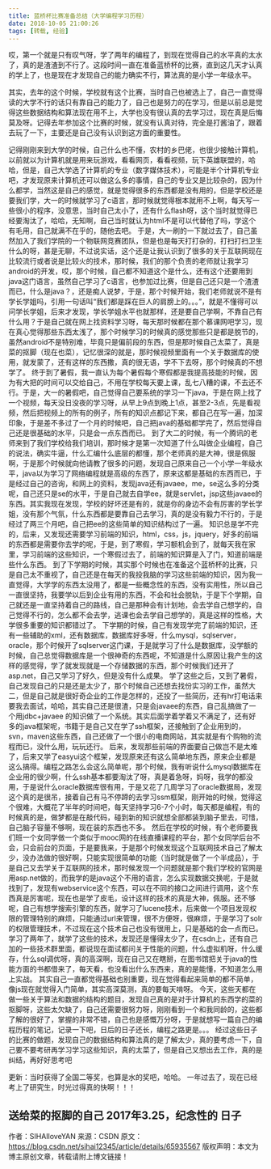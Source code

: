 ```yaml
---
title: 蓝桥杯比赛准备总结（大学编程学习历程）
date: 2018-10-05 21:00:26
tags: [转载, 经验]
---
```


哎，第一个就是只有叹气呀，学了两年的编程了，到现在觉得自己的水平真的太水了，真的是渣渣到不行了。这段时间一直在准备蓝桥杯的比赛，直到这几天才认真的学上了，也是现在才发现自己的能力确实不行，算法真的是小学一年级水平。

其实，去年的这个时候，学校就有这个比赛，当时自己也被选上了，自己一直觉得读的大学不行的话只有靠自己的能力了，自己也是努力的在学习，但是以前总是觉得这些数据结构和算法现在用不上，大学也没有很认真的去学习过，现在真是后悔莫及呀。记得去年参加这个比赛的时候，就没有认真对待，完全是打酱油了，跟着去玩了一下，主要还是自己没有认识到这方面的重要性。

记得刚刚来到大学的时候，自己什么也不懂，农村的乡巴佬，也很少接触计算机，以前就以为计算机就是用来玩游戏，看看网页，看看视频，玩下英雄联盟的，哈哈，但是，自己大学选了计算机的专业（数字媒体技术），可能是半个计算机专业吧，才发现原来计算机还可以做这么多的事情，自己的专业又是比较杂的，因为什么都学，当然这是自己的感觉，就是觉得很多的东西都是没有用的，但是学校还是要我们学，大一的时候就学习了c语言，那时候就觉得根本就用不上啊，每天写一些很小的程序，没意思，当时自己太小了，还有什么flash呀，这个当时就觉得已经要淘汰了，哈哈，无知啊，自己当时就认为html不是可以代替他了吗，学这个有毛用，自己就满不在乎的，随他去吧。
于是，大一刷的一下就过去了，自己虽然加入了我们学院的一个物联网竞赛团队，但是也是每天打打杂的，打扫打扫卫生什么的呀，甚是无聊，不过说实话，这个还是让我认识到了很多的关于互联网现在比较流行或者说是比较火的技术，那时候，我们的那个负责的老师就让我学习android的开发，哎，那个时候，自己都不知道这个是什么，还有这个还要用到java这门语言，虽然自己学习了c语言，也参加过比赛，但是自己还只是一个渣渣而已，什么是java？，还是痴人说梦，于是，那个时候开始，我们老师就说不是有学长学姐吗，引用一句话叫“我们都是踩在巨人的肩膀上的。。。”，就是不懂得可以问学长学姐，后来才发现，学长学姐水平也就那样，还是要自己学啊，不靠自己有什么用？于是自己就在网上找资料学习呀，每天那时候都在那个慕课网吧学习，现在真心觉得那些东西太浅了，那个时候学习的时候真的感觉那些只是都是脱节的，虽然android不是特别难，毕竟只是偏前段的东西，但是那时候自己太菜了，真是菜的抠脚（现在也菜），记忆很深的就是，那时候视频里面有一个关于数据库的使用，就发蒙了，还有这样的东西撒，真的很无语，学不下去呀，那个时候真的不想学了。
终于到了暑假，我一直认为每个暑假每个寒假都是我提高技能的时候，因为有大把的时间可以交给自己，不用在学校每天要上课，乱七八糟的课，不去还不行。于是，大一的暑假吧，自己觉得自己要系统的学习一下java，于是在网上找了一个视频，每天没日没夜的学习呀，从早上9点到晚上1点，甚至2-3点，先是看视频，然后把视频上的所有的例子，所有的知识点都记下来，都自己在写一遍，加深印象，于是差不多过了一个月的时候吧，自己把java的基础都学完了，然后觉得自己还是很基础的水平，只是会一点东西而已。
到了大二的时候，有一个腾讯的老师来到了我们学校给我们培训，那时候才是第一次知道了什么叫做企业编程，自己的说法，确实牛逼，什么汇编什么底层的都懂，那个老师真的是大神，很是佩服啊，于是那个时候就向他请教了很多的问题，发现自己原来自己一个小学一年级水平，java以为学习了网络编程就是高级的东西了，原来这都是基础的东西而已，于是经过自己的咨询，和网上的资料，发现java还有javaee，me，se这么多的分类呢，自己还只是se的水平，于是自己就去自学ee，就是servlet，jsp这些javaee的东西。其实我现在发现，学校的好坏还是有的，就是你的身边不会有厉害的学长学姐，没有那个气氛，什么东西都是要靠自己去学习，真的是没有毅力不行的，于是经过了两三个月吧，自己把ee的这些简单的知识结构过了一遍。
知识总是学不完的，后来，又发现还需要学习前端的知识，html，css，js，jquery，好多的前端的东西都是需要你去学的呢，于是，到了寒假，学习额机会到了，就每天我在家里，学习前端的这些知识，一个寒假过去了，前端的知识算是入了门，知道前端是些什么东西。
到了下学期的时候，其实那个时候也在准备这个蓝桥杯的比赛，只是自己太不重视了，自己还是在每天的我投我脑的学习这些前端的知识，因为我一直觉得，大学学的东西太没用了，都是一些概念性的东西，没有实用性，所以自己一直很坚持，我要学以后到企业有用的东西，不会和社会脱轨，于是下个学期，自己就还是一直坚持着自己的路线，自己是那种会有计划地，会去学自己想学的，自己觉得不行的，怎么都不会去学，逃课也会去学自己想学的，真是这样的性格，大学很多重要的知识都错过了。
下学期的时候，自己有发现学完了前端的知识，还有一些辅助的xml，还有数据库，数据库好多呀，什么mysql，sqlserver，oracle，那个时候开了sqlserver这门课，于是就学习了什么是数据库，没学额的时候，自己总觉得数据库是一个很神奇的东西呢，不知道是什么原因让我产生的这样的感觉得，学了就发现就是一个存储数据的东西，那个时候我们还开了asp.net，自己又学习了好久，但是没有什么成果。
学了这些之后，又到了暑假，自己发现自己的只是还是太少了，那个时候自己还想去找份实习的工作，虽然大二，但是自己就是很好奇企业的工作是怎样的，还投了一些简历，还有hr打电话来要我去面试，哈哈，其实自己还是很渣，只是会javaee的东西，自己乱搞做了一个用jdbc+javaee
的知识做了一个系统。其实后面学着学着又不满足了，还有好多的java框架呢，书籍于是自己又在学了ssh框架，还接触到了企业用到的，svn，maven这些东西，自己还做了一个很小的电商网站，其实就是有个购物的流程而已，没什么用，玩玩还行。
后来，发现那些前端的界面要自己做岂不是太难了，后来又学了easyui这个框架，发现原来还有这么简单地东西，原来企业都是这么搞得。编程之路怎么会这么简单呢，那个时候，我有听说什么mysql数据库在企业用的很少啊，什么ssh基本都要淘汰了呀，真是着急呀，妈呀，我学的都没用，于是说什么oracle数据库很有用，于是又花了几周学习了oracle数据局，发现这个真的是很吊，接着自己有马不停蹄的去学习ssm框架，刚开始的时候，觉得这个很难，大概花了半年的时间吧，每天坚持学习6-7个小时，每天都是编程，有的时候真的是，做梦都是在敲代码，碰到新的知识就想全部都装到脑子里去，可惜，自己脑子容量不够啊，现在装的东西也不多。
然后在学校的时候，有个老师要我们班一个女同学做一个类似于mooc网的在线直播课程的平台，那个女同学后台不会，只会前台的页面，于是要我来，于是那个时候发现这个互联网技术自己了解太少，没办法做的很好啊，只能实现很简单的功能（当时就是做了一个半成品），于是自己又去学关于互联网的技术，那时候发现一个问题就是那个我们学校的官网是用asp.net做的，而我学的是java这个不用的语言，怎么实现数据交换呢，于是就找到了，发现有webservice这个东西，可以在不同的接口之间进行调用，这个东西真是厉害呢，现在也是学了皮毛，设计这样的技术的真是大神，佩服。还不够呢，自己有想学搜索引擎的东西，就学习了lucene技术，后来做一个项目发现权限的管理特别的麻烦，只能通过url来管理，很不方便呀，很麻烦，于是学习了solr的权限管理技术，不过现在这个技术自己也没有很用上，只是基础的会一点而已。
学习了两年了，就学了这些的技术，发现还是懂得太少了，在csdn上，还有自己加的一些技术群里面，都说现在面试都问关于性能的问题，什么虚拟机呀，什么缓存，什么sql调优呀，真的高深啊，现在自己又在瞎掰，在图书馆把关于java的性能方面的书都借来了，每天看，也没看出什么东西来，真的是能懂，不知道怎么用上实战。
其实自己一直都觉得基础也别重要，现在觉得看起来简单的都不简单，像js现在就觉得入门简单，其实高深莫测，真的要每天啃呀。
今天，这些天都在做一些关于算法和数据的结构的题目，发现自己真的是对于计算机的东西学的菜的抠脚呀，这些太欠缺了，自己还需要很努力呀，刚刚看到一个和我同龄的，这些都了解的很好了，掌握的非常不错，自己也是感慨万分呀，于是就想写一篇自己的编程历程的笔记，记录一下吧，日后的日子还长，编程之路更是。。。
经过这些日子的比赛的做题，发现自己的数据结构和算法真的是了解太少，真的要考虑一下，自己要不要考研再学习学习这些知识，真的太菜了，但是自己又想出去工作，真的是纠结，再好好思考吧

更新：当时获得了全国二等奖，也算是水的奖吧，哈哈。
一年过去了，现在已经考上了研究生，时光过得真的快啊！！！

送给菜的抠脚的自己
2017年3.25，纪念性的 日子
---------------------
作者：SIHAIloveYAN
来源：CSDN
原文：https://blog.csdn.net/sihai12345/article/details/65935567
版权声明：本文为博主原创文章，转载请附上博文链接！
